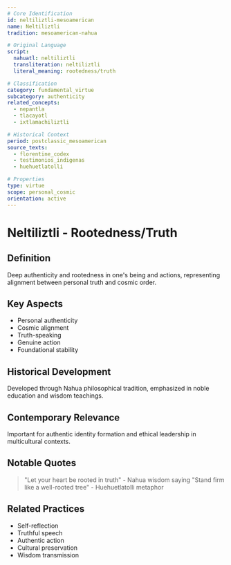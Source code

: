```yaml
---
# Core Identification
id: neltiliztli-mesoamerican
name: Neltiliztli
tradition: mesoamerican-nahua

# Original Language
script:
  nahuatl: neltiliztli
  transliteration: neltiliztli
  literal_meaning: rootedness/truth

# Classification
category: fundamental_virtue
subcategory: authenticity
related_concepts:
  - nepantla
  - tlacayotl
  - ixtlamachiliztli

# Historical Context
period: postclassic_mesoamerican
source_texts:
  - florentine_codex
  - testimonios_indigenas
  - huehuetlatolli

# Properties
type: virtue
scope: personal_cosmic
orientation: active
---
```


# Neltiliztli - Rootedness/Truth

## Definition
Deep authenticity and rootedness in one's being and actions, representing alignment between personal truth and cosmic order.

## Key Aspects
- Personal authenticity
- Cosmic alignment
- Truth-speaking
- Genuine action
- Foundational stability

## Historical Development
Developed through Nahua philosophical tradition, emphasized in noble education and wisdom teachings.

## Contemporary Relevance
Important for authentic identity formation and ethical leadership in multicultural contexts.

## Notable Quotes
> "Let your heart be rooted in truth" - Nahua wisdom saying
> "Stand firm like a well-rooted tree" - Huehuetlatolli metaphor

## Related Practices
- Self-reflection
- Truthful speech
- Authentic action
- Cultural preservation
- Wisdom transmission